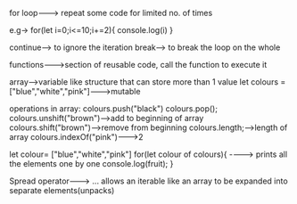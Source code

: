 for loop---> repeat some code for limited no. of times

e.g-> for(let i=0;i<=10;i+=2){
		console.log(i)
	}

continue--> to ignore the iteration
break--> to break the loop on the whole

functions--->section of reusable code, call the function to execute it

array-->variable like structure that can store more than 1 value
let colours = ["blue","white","pink"]--->mutable

operations in array:
colours.push("black")
colours.pop();
colours.unshift("brown")-->add to beginning of array
colours.shift("brown")-->remove from beginning
colours.length;-->length of array
colours.indexOf("pink")--->2

let colour= ["blue","white","pink"]
for(let colour of colours){ ----> prints all the elements one by one
console.log(fruit);
}

Spread operator---> ... allows an iterable like an array to be expanded into separate elements(unpacks)

